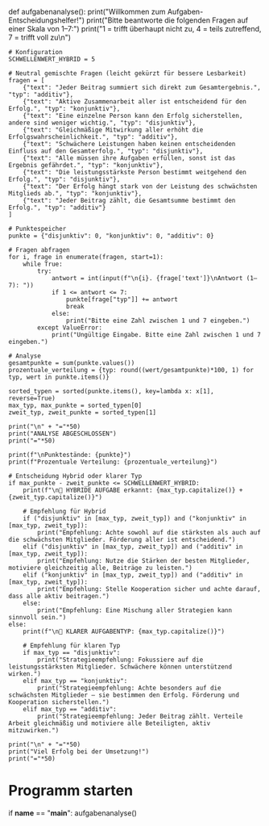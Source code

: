 def aufgabenanalyse():
    print("Willkommen zum Aufgaben-Entscheidungshelfer!")
    print("Bitte beantworte die folgenden Fragen auf einer Skala von 1–7:")
    print("1 = trifft überhaupt nicht zu, 4 = teils zutreffend, 7 = trifft voll zu\n")
    
    # Konfiguration
    SCHWELLENWERT_HYBRID = 5

    # Neutral gemischte Fragen (leicht gekürzt für bessere Lesbarkeit)
    fragen = [
        {"text": "Jeder Beitrag summiert sich direkt zum Gesamtergebnis.", "typ": "additiv"},
        {"text": "Aktive Zusammenarbeit aller ist entscheidend für den Erfolg.", "typ": "konjunktiv"},
        {"text": "Eine einzelne Person kann den Erfolg sicherstellen, andere sind weniger wichtig.", "typ": "disjunktiv"},
        {"text": "Gleichmäßige Mitwirkung aller erhöht die Erfolgswahrscheinlichkeit.", "typ": "additiv"},
        {"text": "Schwächere Leistungen haben keinen entscheidenden Einfluss auf den Gesamterfolg.", "typ": "disjunktiv"},
        {"text": "Alle müssen ihre Aufgaben erfüllen, sonst ist das Ergebnis gefährdet.", "typ": "konjunktiv"},
        {"text": "Die leistungsstärkste Person bestimmt weitgehend den Erfolg.", "typ": "disjunktiv"},
        {"text": "Der Erfolg hängt stark von der Leistung des schwächsten Mitglieds ab.", "typ": "konjunktiv"},
        {"text": "Jeder Beitrag zählt, die Gesamtsumme bestimmt den Erfolg.", "typ": "additiv"}
    ]

    # Punktespeicher
    punkte = {"disjunktiv": 0, "konjunktiv": 0, "additiv": 0}

    # Fragen abfragen
    for i, frage in enumerate(fragen, start=1):
        while True:
            try:
                antwort = int(input(f"\n{i}. {frage['text']}\nAntwort (1–7): "))
                if 1 <= antwort <= 7:
                    punkte[frage["typ"]] += antwort
                    break
                else:
                    print("Bitte eine Zahl zwischen 1 und 7 eingeben.")
            except ValueError:
                print("Ungültige Eingabe. Bitte eine Zahl zwischen 1 und 7 eingeben.")

    # Analyse
    gesamtpunkte = sum(punkte.values())
    prozentuale_verteilung = {typ: round((wert/gesamtpunkte)*100, 1) for typ, wert in punkte.items()}
    
    sorted_typen = sorted(punkte.items(), key=lambda x: x[1], reverse=True)
    max_typ, max_punkte = sorted_typen[0]
    zweit_typ, zweit_punkte = sorted_typen[1]

    print("\n" + "="*50)
    print("ANALYSE ABGESCHLOSSEN")
    print("="*50)
    
    print(f"\nPunktestände: {punkte}")
    print(f"Prozentuale Verteilung: {prozentuale_verteilung}")

    # Entscheidung Hybrid oder klarer Typ
    if max_punkte - zweit_punkte <= SCHWELLENWERT_HYBRID:
        print(f"\n🔀 HYBRIDE AUFGABE erkannt: {max_typ.capitalize()} + {zweit_typ.capitalize()}")
        
        # Empfehlung für Hybrid
        if ("disjunktiv" in [max_typ, zweit_typ]) and ("konjunktiv" in [max_typ, zweit_typ]):
            print("Empfehlung: Achte sowohl auf die stärksten als auch auf die schwächsten Mitglieder. Förderung aller ist entscheidend.")
        elif ("disjunktiv" in [max_typ, zweit_typ]) and ("additiv" in [max_typ, zweit_typ]):
            print("Empfehlung: Nutze die Stärken der besten Mitglieder, motiviere gleichzeitig alle, Beiträge zu leisten.")
        elif ("konjunktiv" in [max_typ, zweit_typ]) and ("additiv" in [max_typ, zweit_typ]):
            print("Empfehlung: Stelle Kooperation sicher und achte darauf, dass alle aktiv beitragen.")
        else:
            print("Empfehlung: Eine Mischung aller Strategien kann sinnvoll sein.")
    else:
        print(f"\n🎯 KLARER AUFGABENTYP: {max_typ.capitalize()}")
        
        # Empfehlung für klaren Typ
        if max_typ == "disjunktiv":
            print("Strategieempfehlung: Fokussiere auf die leistungsstärksten Mitglieder. Schwächere können unterstützend wirken.")
        elif max_typ == "konjunktiv":
            print("Strategieempfehlung: Achte besonders auf die schwächsten Mitglieder – sie bestimmen den Erfolg. Förderung und Kooperation sicherstellen.")
        elif max_typ == "additiv":
            print("Strategieempfehlung: Jeder Beitrag zählt. Verteile Arbeit gleichmäßig und motiviere alle Beteiligten, aktiv mitzuwirken.")
    
    print("\n" + "="*50)
    print("Viel Erfolg bei der Umsetzung!")
    print("="*50)

# Programm starten
if __name__ == "__main__":
    aufgabenanalyse()
